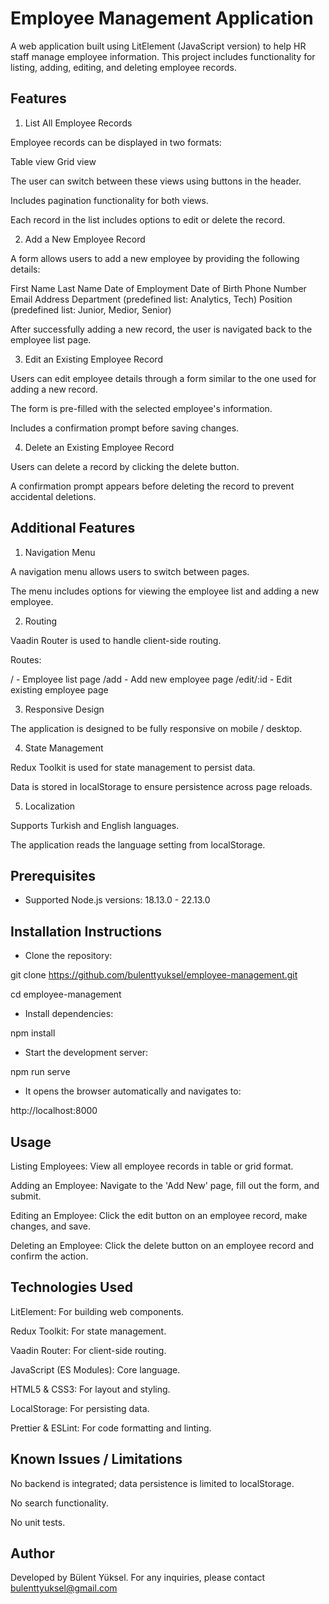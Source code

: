 # Employee Management Application

A web application built using LitElement (JavaScript version) to help HR staff manage employee information. This project includes functionality for listing, adding, editing, and deleting employee records.

## Features

1. List All Employee Records

Employee records can be displayed in two formats:

Table view
Grid view

The user can switch between these views using buttons in the header.

Includes pagination functionality for both views.

Each record in the list includes options to edit or delete the record.

2. Add a New Employee Record

A form allows users to add a new employee by providing the following details:

First Name
Last Name
Date of Employment
Date of Birth
Phone Number
Email Address
Department (predefined list: Analytics, Tech)
Position (predefined list: Junior, Medior, Senior)

After successfully adding a new record, the user is navigated back to the employee list page.

3. Edit an Existing Employee Record

Users can edit employee details through a form similar to the one used for adding a new record.

The form is pre-filled with the selected employee's information.

Includes a confirmation prompt before saving changes.

4. Delete an Existing Employee Record

Users can delete a record by clicking the delete button.

A confirmation prompt appears before deleting the record to prevent accidental deletions.

## Additional Features

1. Navigation Menu

A navigation menu allows users to switch between pages.

The menu includes options for viewing the employee list and adding a new employee.

2. Routing

Vaadin Router is used to handle client-side routing.

Routes:

/ - Employee list page
/add - Add new employee page
/edit/:id - Edit existing employee page

3. Responsive Design

The application is designed to be fully responsive on mobile / desktop.

4. State Management

Redux Toolkit is used for state management to persist data.

Data is stored in localStorage to ensure persistence across page reloads.

5. Localization

Supports Turkish and English languages.

The application reads the language setting from localStorage.

## Prerequisites

- Supported Node.js versions: 18.13.0 - 22.13.0

## Installation Instructions

- Clone the repository:

git clone https://github.com/bulenttyuksel/employee-management.git

cd employee-management

- Install dependencies:

npm install

- Start the development server:

npm run serve

- It opens the browser automatically and navigates to:

http://localhost:8000

## Usage

Listing Employees: View all employee records in table or grid format.

Adding an Employee: Navigate to the 'Add New' page, fill out the form, and submit.

Editing an Employee: Click the edit button on an employee record, make changes, and save.

Deleting an Employee: Click the delete button on an employee record and confirm the action.

## Technologies Used

LitElement: For building web components.

Redux Toolkit: For state management.

Vaadin Router: For client-side routing.

JavaScript (ES Modules): Core language.

HTML5 & CSS3: For layout and styling.

LocalStorage: For persisting data.

Prettier & ESLint: For code formatting and linting.

## Known Issues / Limitations

No backend is integrated; data persistence is limited to localStorage.

No search functionality.

No unit tests.

## Author

Developed by Bülent Yüksel. For any inquiries, please contact bulenttyuksel@gmail.com
